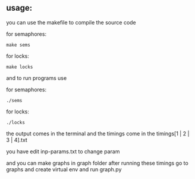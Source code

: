 ## usage:
you can use the makefile to compile the source code

for semaphores:
```
make sems
```

for locks:
```
make locks
```

and to run programs use 

for semaphores:
```
./sems 
```

for locks:
```
./locks
```


the output comes in the terminal and the timings come in the timings[1 | 2 | 3 | 4].txt

you have edit inp-params.txt to change param

and you can make graphs in graph folder after running these timings go to graphs and create virtual env and run graph.py
